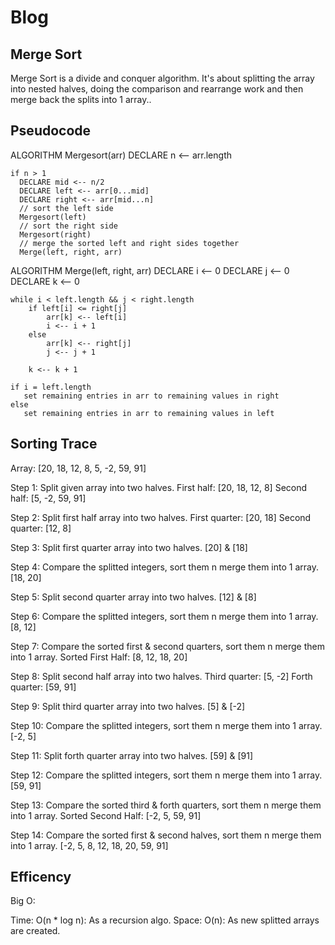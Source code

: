 # Blog

## Merge Sort

Merge Sort is a divide and conquer algorithm. It's about splitting the array into nested halves, doing the comparison and rearrange work and then merge back the splits into 1 array..

## Pseudocode

 ALGORITHM Mergesort(arr)
    DECLARE n <-- arr.length

    if n > 1
      DECLARE mid <-- n/2
      DECLARE left <-- arr[0...mid]
      DECLARE right <-- arr[mid...n]
      // sort the left side
      Mergesort(left)
      // sort the right side
      Mergesort(right)
      // merge the sorted left and right sides together
      Merge(left, right, arr)

ALGORITHM Merge(left, right, arr)
    DECLARE i <-- 0
    DECLARE j <-- 0
    DECLARE k <-- 0

    while i < left.length && j < right.length
        if left[i] <= right[j]
            arr[k] <-- left[i]
            i <-- i + 1
        else
            arr[k] <-- right[j]
            j <-- j + 1

        k <-- k + 1

    if i = left.length
       set remaining entries in arr to remaining values in right
    else
       set remaining entries in arr to remaining values in left

## Sorting Trace

Array: [20, 18, 12, 8, 5, -2, 59, 91]

Step 1: Split given array into two halves.
      First half: [20, 18, 12, 8]
      Second half: [5, -2, 59, 91]

Step 2: Split first half array into two halves.
      First quarter: [20, 18]
      Second quarter: [12, 8]

Step 3: Split first quarter array into two halves.
      [20] & [18]

Step 4: Compare the splitted integers, sort them n merge them into 1 array.
      [18, 20]

Step 5: Split second quarter array into two halves.
      [12] & [8]

Step 6: Compare the splitted integers, sort them n merge them into 1 array.
      [8, 12]

Step 7: Compare the sorted first & second quarters, sort them n merge them into 1 array.
      Sorted First Half: [8, 12, 18, 20]

Step 8: Split second half array into two halves.
      Third quarter: [5, -2]
      Forth quarter: [59, 91]

Step 9: Split third quarter array into two halves.
      [5] & [-2]

Step 10: Compare the splitted integers, sort them n merge them into 1 array.
      [-2, 5]

Step 11: Split forth quarter array into two halves.
      [59] & [91]

Step 12: Compare the splitted integers, sort them n merge them into 1 array.
      [59, 91]

Step 13: Compare the sorted third & forth quarters, sort them n merge them into 1 array.
      Sorted Second Half: [-2, 5, 59, 91]

Step 14: Compare the sorted first & second halves, sort them n merge them into 1 array.
      [-2, 5, 8, 12, 18, 20, 59, 91]

## Efficency

Big O:

Time: O(n * log n): As a recursion algo.
Space: O(n): As new splitted arrays are created.

